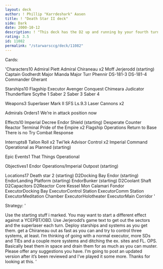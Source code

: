 ```yaml
---
layout: deck
author: ! Phillip "Karrdeshark" Aasen
title: ! "Death Star II deck"
side: Dark
date: 2000-10-12
description: ! "This deck has the D2 up and running by your fourth turn."
rating: 3.5
id: 11082
permalink: "/starwarsccg/deck/11082"
---
```

Cards: 

'Characters10
Admiral Piett
Admiral Chiraneau x2
Moff Jerjerodd (starting)
Captain Godherdt
Major Mianda
Major Turr Phennir
DS-181-3
DS-181-4
Commander Gherant

Starships10
Flagship Executor
Avenger
Conquest
Chimeara
Judicator
Thunderflare
Scythe 1
Saber 2
Saber 3
Saber 4

Weapons3
Superlaser Mark II
SFS Ls.9.3 Laser Cannons x2

Admirals Orders1
We’re in attack position now

Effects10
Imperial Decree
Endor Shield (starting)
Desperate Counter
Reactor Terminal
Pride of the Empire x2
Flagship Operations
Return to Base
There is no Try
Combat Response

Interrupts8
Tallon Roll x2
Twi’lek Advisor
Control x2
Imperial Command
Operational as Planned (starting)

Epic Events1
That Things Operational

Objectives1
Endor Operations/Imperial Outpost (starting)

Locations17
Death star 2 (starting)
D2Docking Bay
Endor (starting)
EndorLanding Platform (starting)
EndorBunker (starting)
D2Coolant Shaft
D2Capacitors
D2Reactor Core
Kessel
Mon Calamari
Fondor
ExecutorDocking Bay
ExecutorControl Station
ExecutorComm Station
ExecutorMeditation Chamber
ExecutorHolotheater
ExecutorMain Corridor '

Strategy: '

Use the starting stuff i marked. You may want to start a different effect against a YCEPBT/OBD.  Use Jerjerodd’s game text to get out the sectors and the superlaser each turn. Deploy starships and systems as you get them. get a Chiraneau out as fast as you can and try to control three systems, at least. I’m thinking of going with a normal executor, more SDs and TIEs and a couple more systems and ditching the ex. sites and FL. OPS. Basically beat them in space and drain them for as much as you can muster. Please offer any suggestions you have. I’m going to post an updated version after it’s been reviewed and I’ve played it some more. Thanks for looking at this. '
